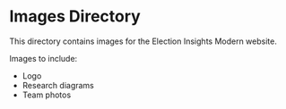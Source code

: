 # Images Directory

This directory contains images for the Election Insights Modern website.

Images to include:
- Logo
- Research diagrams
- Team photos